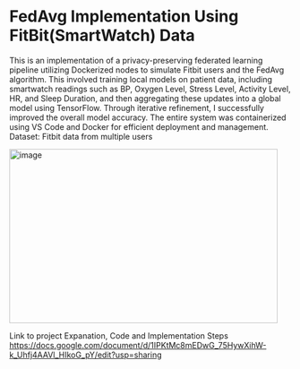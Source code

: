 # FedAvg Implementation Using FitBit(SmartWatch) Data

This is an implementation of a privacy-preserving federated learning pipeline utilizing Dockerized nodes to simulate Fitbit users and the FedAvg algorithm. This involved training local models on patient data, including smartwatch readings such as BP, Oxygen Level, Stress Level, Activity Level, HR, and Sleep Duration, and then aggregating these updates into a global model using TensorFlow. Through iterative refinement, I successfully improved the overall model accuracy. The entire system was containerized using VS Code and Docker for efficient deployment and management.
Dataset: Fitbit data from multiple users

<img width="479" height="311" alt="image" src="https://github.com/user-attachments/assets/cca323d5-d600-4d07-afe5-7e1692219443" />

Link to project Expanation, Code and Implementation Steps
https://docs.google.com/document/d/1IPKtMc8mEDwG_75HywXihW-k_Uhfj4AAVl_HIkoG_pY/edit?usp=sharing 
   
